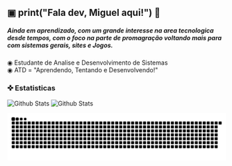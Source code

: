## ▣ print("Fala dev, Miguel aqui!") 👋

##### Ainda em aprendizado, com um grande interesse na area tecnologica desde tempos, com o foco na parte de promagração voltando mais para com sistemas gerais, sites e Jogos.  

◉ Estudante de Analise e Desenvolvimento de Sistemas <br>
◉ ATD = "Aprendendo, Tentando e Desenvolvendo!"

### ✜ Estatisticas
<p>
  <img
    alt = "Github Stats"]
    height = "180"
    src = "https://github-readme-stats.vercel.app/api?username=MiguelMHNQ&show_icons=true&theme=onedark&include_all_commits=true&locale=pt-br"
  />
  <img
    alt = "Github Stats"
    height = "180"
    src = "https://github-readme-stats.vercel.app/api/top-langs/?username=anuraghazra&theme=onedark&layout=compact"
  />
</p>

![snake gif](https://github.com/MiguelMHNQ/MiguelMHNQ/blob/output/github-contribution-grid-snake.svg)
